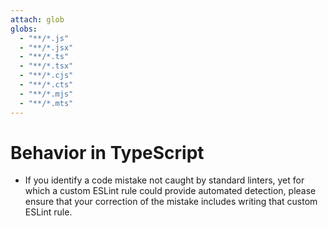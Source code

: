 ```yaml
---
attach: glob
globs:
  - "**/*.js"
  - "**/*.jsx"
  - "**/*.ts"
  - "**/*.tsx"
  - "**/*.cjs"
  - "**/*.cts"
  - "**/*.mjs"
  - "**/*.mts"
---
```


# Behavior in TypeScript

- If you identify a code mistake not caught by standard linters, yet for which a custom ESLint rule could provide automated detection, please ensure that your correction of the mistake includes writing that custom ESLint rule.
